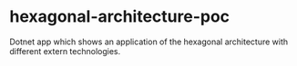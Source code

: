 # hexagonal-architecture-poc
Dotnet app which shows an application of the hexagonal architecture with different extern technologies.
